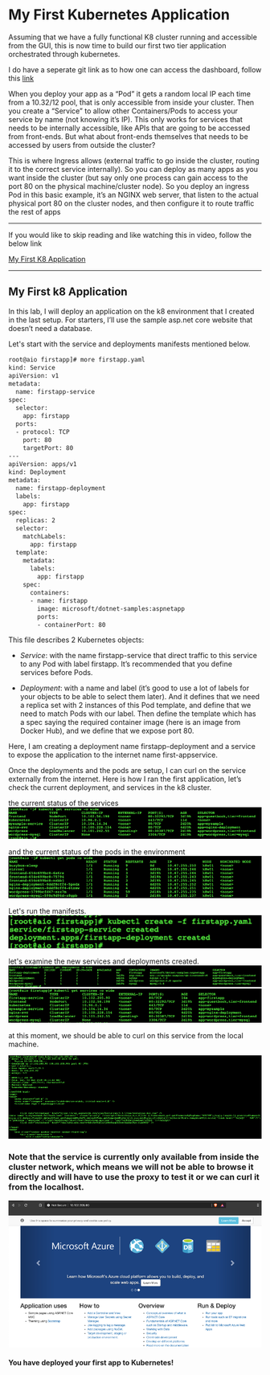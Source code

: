# My First Kubernetes Application

Assuming that we have a fully functional K8 cluster running and accessible from the GUI, this is now time to build our first two tier application orchestrated through kubernetes. 

I do have a seperate git link as to how one can access the dashboard, follow this [link](https://github.com/sasfar/kubernetes-Dashboard)


When you deploy your app as a “Pod” it gets a random local IP each time from a 10.32/12 pool, that is only accessible from inside your cluster. Then you create a “Service” to allow other Containers/Pods to access your service by name (not knowing it’s IP). This only works for services that needs to be internally accessible, like APIs that are going to be accessed from front-ends. But what about front-ends themselves that needs to be accessed by users from outside the cluster?

This is where Ingress allows (external traffic to go inside the cluster, routing it to the correct service internally). So you can deploy as many apps as you want inside the cluster (but say only one process can gain access to the port 80 on the physical machine/cluster node). So you deploy an ingress Pod in this basic example, it’s an NGINX web server, that listen to the actual physical port 80 on the cluster nodes, and then configure it to route traffic the rest of apps

---
If you would like to skip reading and like watching this in video, follow the below link

[My First K8 Application ](https://youtu.be/SzT4l1PPV8Q)

---

## My First k8 Application

In this lab, I will deploy an application on the k8 environment that I created in the last setup. For starters, I’ll use the sample asp.net core website that doesn’t need a database. 

Let's start with the service and deployments manifests mentioned below.

~~~
root@aio firstapp]# more firstapp.yaml 
kind: Service
apiVersion: v1
metadata:
  name: firstapp-service
spec:
  selector:
    app: firstapp
  ports:
  - protocol: TCP
    port: 80
    targetPort: 80
---
apiVersion: apps/v1
kind: Deployment
metadata:
  name: firstapp-deployment
  labels:
    app: firstapp
spec:
  replicas: 2
  selector:
    matchLabels:
      app: firstapp
  template:
    metadata:
      labels:
        app: firstapp
    spec:
      containers:
      - name: firstapp
        image: microsoft/dotnet-samples:aspnetapp
        ports:
        - containerPort: 80
~~~


This file describes 2 Kubernetes objects:
* *Service*: with the name firstapp-service that direct traffic to this service to any Pod with label firstapp. It’s recommended that you define services before Pods.

* *Deployment*: with a name and label (it’s good to use a lot of labels for your objects to be able to select them later). And it defines that we need a replica set with 2 instances of this Pod template, and define that we need to match Pods with our label. Then define the template which has a spec saying the required container image (here is an image from Docker Hub), and we define that we expose port 80.



Here, I am creating a deployment name firstapp-deployment and a service to expose the application to the internet name first-appservice. 

Once the deployments and the pods are setup, I can curl on the service externally from the internet. Here is how I ran the first application, let’s check the current deployment, and services in the k8 cluster.

the current status of the services
![](images/Picture1.png)

and the current status of the pods in the environment
![](images/Picture2.png)

Let's run the manifests.
![](images/Picture5.png)

let's examine the new services and deployments created.
![](images/Picture6.png)
![](images/Picture7.png)

at this moment, we should be able to curl on this service from the local machine.

![](images/Picture8.png)


### Note that the service is currently only available from inside the cluster network, which means we will not be able to browse it directly and will have to use the proxy to test it or we can curl it from the localhost.

![](images/Picture9.png)


#### You have deployed your first app to Kubernetes!
